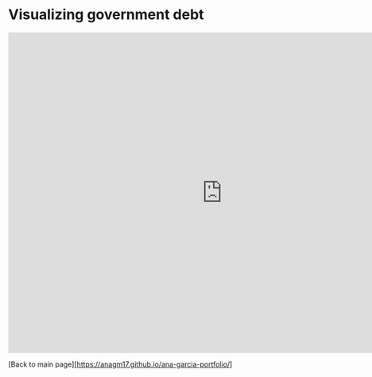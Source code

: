 # Visualizing government debt

<iframe src="https://data.oecd.org/chart/69wI" 
width="860" 
height="645" 
style="border: 
0" mozallowfullscreen="true" 
webkitallowfullscreen="true" 
allowfullscreen="true">
<a href="https://data.oecd.org/chart/69wI" 
target="_blank">OECD Chart: General government debt, Total, % of GDP, Annual, 2019</a></iframe>




[Back to main page][https://anagm17.github.io/ana-garcia-portfolio/]
